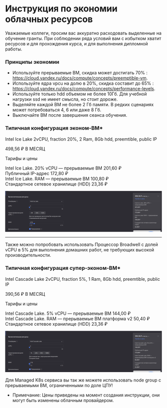 # Инструкция по экономии облачных ресурсов


Уважаемые коллеги, просим вас аккуратно расходовать выделенные на обучение гранты. При соблюдении ряда условий вам с избытком хватит ресурсов и для прохождения курса, и для выполнения дипломной работы.

### Принципы экономии

- Используйте прерываемые ВМ,  скидка может достигать 70% : https://cloud.yandex.ru/docs/compute/concepts/preemptible-vm.
- Используйте ядра vpcu на долю в 20%, скидка составит до 65% : https://cloud.yandex.ru/docs/compute/concepts/performance-levels.
- Используйте только hdd объемом не более 10Гб. Для учебной нагрузки ssd не имеет смысла, но стоит дороже.
- Выделяйте каждой ВМ не более 2 Гб памяти. В редких сценариях может потребоваться 4, 6 или даже 8 Гб.
- Выключайте ВМ после завершения сеанса обучения.

### Типичная конфигурация эконом-ВМ*

Intel Ice Lake 2vCPU, fraction 20%, 2 Ram, 8Gb hdd, preemtible, public IP

498,56 ₽ В МЕСЯЦ 

Тарифы и цены  

Intel Ice Lake. 20% vCPU — прерываемые ВМ 201,60 ₽  
Публичный IP-адрес 172,80 ₽  
Intel Ice Lake. RAM — прерываемые ВМ 100,80 ₽  
Стандартное сетевое хранилище (HDD) 23,36 ₽ 

<img src="/econom-vm.png" alt="Alt text" title="Optional title">  

-------
Также можно попробовать использовать Процессор Broadwell с долей vCPU в 5% для выполнения домашних работ, не требующих высокой производительности. 

### Типичная конфигурация супер-эконом-ВМ*

Intel Cascade Lake 2vCPU, fraction 5%, 1 Ram, 8Gb hdd, preemtible, public IP

390,56 ₽ В МЕСЯЦ  

Тарифы и цены  

Intel Cascade Lake. 5% vCPU — прерываемые ВМ 144,00 ₽  
Intel Cascade Lake. RAM — прерываемые ВМ платформа v2 50,40 ₽  
Стандартное сетевое хранилище (HDD) 23,36 ₽  

<img src="/super-econom-vm.png" alt="Alt text" title="Супер экономичная ВМ">  

Для Managed K8s сервиса вы так же можете использовать node group с прерываемыми ВМ, ограниченными по доле ЦПУ!

* Примечание: Цены приведены на момент создания инструкции, они могут быть изменены облачным провайдером.
